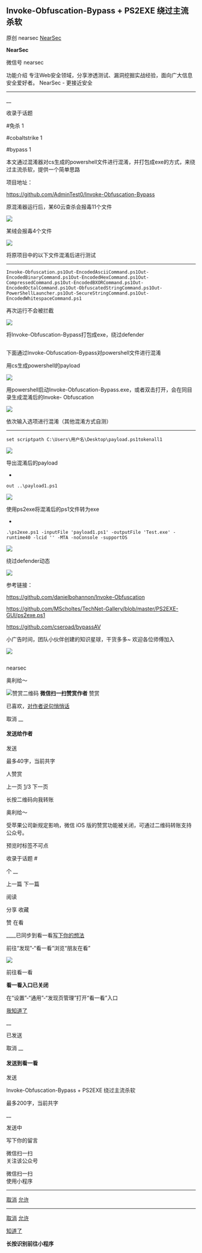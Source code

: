 ##  Invoke-Obfuscation-Bypass + PS2EXE 绕过主流杀软

原创 nearsec [ NearSec ](javascript:void\(0\);)

**NearSec** ![]()

微信号 nearsec

功能介绍 专注Web安全领域，分享渗透测试、漏洞挖掘实战经验，面向广大信息安全爱好者。 NearSec - 更接近安全

____

__

收录于话题

#免杀 1

#cobaltstrike 1

#bypass 1

  

本文通过混淆器对cs生成的powershell文件进行混淆，并打包成exe的方式，来绕过主流杀软，提供一个简单思路  

  

项目地址：

https://github.com/AdminTest0/Invoke-Obfuscation-Bypass

  

原混淆器运行后，某60云查杀会报毒11个文件

  

![](http://hk-proxy.gitwarp.com/https://raw.githubusercontent.com/tuchuang9/tc1/refs/heads/main/public/20210823075252.png)

  

某绒会报毒4个文件  

  

![](http://hk-proxy.gitwarp.com/https://raw.githubusercontent.com/tuchuang9/tc1/refs/heads/main/public/20210823075253.png)

  

将原项目中的以下文件混淆后进行测试  

  *   *   *   *   *   *   *   *   *   *   * 

    
    
    Invoke-Obfuscation.ps1Out-EncodedAsciiCommand.ps1Out-EncodedBinaryCommand.ps1Out-EncodedHexCommand.ps1Out-CompressedCommand.ps1Out-EncodedBXORCommand.ps1Out-EncodedOctalCommand.ps1Out-ObfuscatedStringCommand.ps1Out-PowerShellLauncher.ps1Out-SecureStringCommand.ps1Out-EncodedWhitespaceCommand.ps1

  

再次运行不会被拦截

  

![](http://hk-proxy.gitwarp.com/https://raw.githubusercontent.com/tuchuang9/tc1/refs/heads/main/public/20210823075254.png)

  

将Invoke-Obfuscation-Bypass打包成exe，绕过defender

  

![]()

  

下面通过Invoke-Obfuscation-Bypass对powershell文件进行混淆

  

用cs生成powershell的payload

  

![](http://hk-proxy.gitwarp.com/https://raw.githubusercontent.com/tuchuang9/tc1/refs/heads/main/public/20210823075255.png)

  

用powershell启动Invoke-Obfuscation-Bypass.exe，或者双击打开，会在同目录生成混淆后的Invoke-
Obfuscation

  

![](http://hk-proxy.gitwarp.com/https://raw.githubusercontent.com/tuchuang9/tc1/refs/heads/main/public/20210823075256.png)

  

依次输入选项进行混淆（其他混淆方式自测）  

  *   *   *   * 

    
    
    set scriptpath C:\Users\用户名\Desktop\payload.ps1tokenall1

  

![](http://hk-proxy.gitwarp.com/https://raw.githubusercontent.com/tuchuang9/tc1/refs/heads/main/public/20210823075257.png)

  

导出混淆后的payload  

  * 

    
    
    out ..\payload1.ps1

  

![](http://hk-proxy.gitwarp.com/https://raw.githubusercontent.com/tuchuang9/tc1/refs/heads/main/public/20210823075258.png)

  

使用ps2exe将混淆后的ps1文件转为exe  

  * 

    
    
    .\ps2exe.ps1 -inputFile 'payload1.ps1' -outputFile 'Test.exe' -runtime40 -lcid '' -MTA -noConsole -supportOS

  

![](http://hk-proxy.gitwarp.com/https://raw.githubusercontent.com/tuchuang9/tc1/refs/heads/main/public/20210823075259.png)

  

绕过defender动态  

  

![](http://hk-proxy.gitwarp.com/https://raw.githubusercontent.com/tuchuang9/tc1/refs/heads/main/public/20210823075300.png)

  

参考链接：

https://github.com/danielbohannon/Invoke-Obfuscation

https://github.com/MScholtes/TechNet-Gallery/blob/master/PS2EXE-GUI/ps2exe.ps1

https://github.com/cseroad/bypassAV

  

  

小广告时间，团队小伙伴创建的知识星球，干货多多~ 欢迎各位师傅加入

  

![](http://hk-proxy.gitwarp.com/https://raw.githubusercontent.com/tuchuang9/tc1/refs/heads/main/public/20210823075302.png)

![]()

nearsec

奥利给～

![赞赏二维码]() **微信扫一扫赞赏作者** 赞赏

已喜欢，[对作者说句悄悄话](javascript:;)

取消 __

#### 发送给作者

发送

最多40字，当前共字

[](javascript:;) 人赞赏

上一页 [1](javascript:;)/3 下一页

长按二维码向我转账

奥利给～

受苹果公司新规定影响，微信 iOS 版的赞赏功能被关闭，可通过二维码转账支持公众号。

预览时标签不可点

收录于话题 #

个 __

上一篇 下一篇

阅读

分享 收藏

赞 在看

____已同步到看一看[写下你的想法](javascript:;)

前往“发现”-“看一看”浏览“朋友在看”

![](//res.wx.qq.com/mmbizwap/zh_CN/htmledition/images/pic/appmsg/pic_like_comment55871f.png)

前往看一看

**看一看入口已关闭**

在“设置”-“通用”-“发现页管理”打开“看一看”入口

[我知道了](javascript:;)

__

已发送

取消 __

####  发送到看一看

发送

Invoke-Obfuscation-Bypass + PS2EXE 绕过主流杀软

最多200字，当前共字

__

发送中

写下你的留言

微信扫一扫  
关注该公众号

微信扫一扫  
使用小程序

****

[取消](javascript:void\(0\);) [允许](javascript:void\(0\);)

****

[取消](javascript:void\(0\);) [允许](javascript:void\(0\);)

[知道了](javascript:;)

**长按识别前往小程序**

![]()

